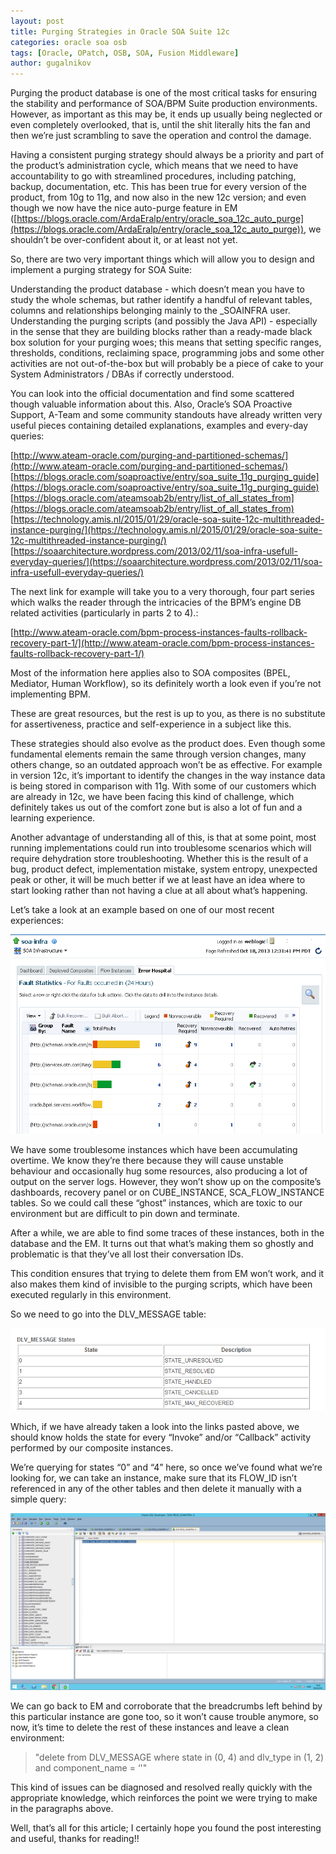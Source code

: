 ```yaml
---
layout: post
title: Purging Strategies in Oracle SOA Suite 12c
categories: oracle soa osb
tags: [Oracle, OPatch, OSB, SOA, Fusion Middleware]
author: gugalnikov
---
```


Purging the product database is one of the most critical tasks for ensuring the stability and performance of SOA/BPM Suite production environments. However, as important as this may be, it ends up usually being neglected or even completely overlooked, that is, until the shit literally hits the fan and then we’re just scrambling to save the operation and control the damage.

Having a consistent purging strategy should always be a priority and part of the product’s administration cycle, which means that we need to have accountability to go with streamlined procedures, including patching, backup, documentation, etc. This has been true for every version of the product, from 10g to 11g, and now also in the new 12c version; and even though we now have the nice auto-purge feature in EM ([https://blogs.oracle.com/ArdaEralp/entry/oracle_soa_12c_auto_purge](https://blogs.oracle.com/ArdaEralp/entry/oracle_soa_12c_auto_purge)), we shouldn’t be over-confident about it, or at least not yet.

So, there are two very important things which will allow you to design and implement a purging strategy for SOA Suite:

Understanding the product database - which doesn’t mean you have to study the whole schemas, but rather identify a handful of relevant tables, columns and relationships belonging mainly to the <your prefix>_SOAINFRA user.
Understanding the purging scripts (and possibly the Java API) - especially in the sense that they are building blocks rather than a ready-made black box solution for your purging woes; this means that setting specific ranges, thresholds, conditions, reclaiming space, programming jobs and some other activities are not out-of-the-box but will probably be a piece of cake to your System Administrators / DBAs if correctly understood.

You can look into the official documentation and find some scattered though valuable information about this. Also, Oracle’s SOA Proactive Support, A-Team and some community standouts have already written very useful pieces containing detailed explanations, examples and every-day queries:

[http://www.ateam-oracle.com/purging-and-partitioned-schemas/](http://www.ateam-oracle.com/purging-and-partitioned-schemas/)
[https://blogs.oracle.com/soaproactive/entry/soa_suite_11g_purging_guide](https://blogs.oracle.com/soaproactive/entry/soa_suite_11g_purging_guide)
[https://blogs.oracle.com/ateamsoab2b/entry/list_of_all_states_from](https://blogs.oracle.com/ateamsoab2b/entry/list_of_all_states_from)
[https://technology.amis.nl/2015/01/29/oracle-soa-suite-12c-multithreaded-instance-purging/](https://technology.amis.nl/2015/01/29/oracle-soa-suite-12c-multithreaded-instance-purging/)
[https://soaarchitecture.wordpress.com/2013/02/11/soa-infra-usefull-everyday-queries/](https://soaarchitecture.wordpress.com/2013/02/11/soa-infra-usefull-everyday-queries/)

The next link for example will take you to a very thorough, four part series which walks the reader through the intricacies of the BPM’s engine DB related activities (particularly in parts 2 to 4).:

[http://www.ateam-oracle.com/bpm-process-instances-faults-rollback-recovery-part-1/](http://www.ateam-oracle.com/bpm-process-instances-faults-rollback-recovery-part-1/)

Most of the information here applies also to SOA composites (BPEL, Mediator, Human Workflow), so its definitely worth a look even if you’re not implementing BPM.

These are great resources, but the rest is up to you, as there is no substitute for assertiveness, practice and self-experience in a subject like this.

These strategies should also evolve as the product does. Even though some fundamental elements remain the same through version changes, many others change, so an outdated approach won’t be as effective. For example in version 12c, it’s important to identify the changes in the way instance data is being stored in comparison with 11g. With some of our customers which are already in 12c, we have been facing this kind of challenge, which definitely takes us out of the comfort zone but is also a lot of fun and a learning experience.

Another advantage of understanding all of this, is that at some point, most running implementations could run into troublesome scenarios which will require dehydration store troubleshooting. Whether this is the result of a bug, product defect, implementation mistake, system entropy, unexpected peak or other, it will be much better if we at least have an idea where to start looking rather than not having a clue at all about what’s happening.

Let’s take a look at an example based on one of our most recent experiences:

![](/images/2016-05-05-Purging/2016-05-05-dashboard.png)

We have some troublesome instances which have been accumulating overtime. We know they’re there because they will cause unstable behaviour and occasionally hug some resources, also producing a lot of output on the server logs. However, they won’t show up on the composite’s dashboards, recovery panel or on CUBE_INSTANCE, SCA_FLOW_INSTANCE tables. So we could call these “ghost” instances, which are toxic to our environment but are difficult to pin down and terminate.

After a while, we are able to find some traces of these instances, both in the database and the EM. It turns out that what’s making them so ghostly and problematic is that they’ve all lost their conversation IDs.

This condition ensures that trying to delete them from EM won’t work, and it also makes them kind of invisible to the purging scripts, which have been executed regularly in this environment.

So we need to go into the DLV_MESSAGE table:

![](/images/2016-05-05-Purging/2016-05-05-table.png)

Which, if we have already taken a look into the links pasted above, we should know holds the state for every “Invoke” and/or “Callback” activity performed by our composite instances.

We’re querying for states “0” and “4” here, so once we’ve found what we’re looking for, we can take an instance, make sure that its FLOW_ID isn’t referenced in any of the other tables and then delete it manually with a simple query:

![](/images/2016-05-05-Purging/2016-05-05-query.png)

We can go back to EM and corroborate that the breadcrumbs left behind by this particular instance are gone too, so it won’t cause trouble anymore, so now, it’s time to delete the rest of these instances and leave a clean environment:

> "delete from DLV_MESSAGE where state in (0, 4) and dlv_type in (1, 2)
and component_name = ‘<your component>'"

This kind of issues can be diagnosed and resolved really quickly with the appropriate knowledge, which reinforces the point we were trying to make in the paragraphs above.

Well, that’s all for this article; I certainly hope you found the post interesting and useful, thanks for reading!!

